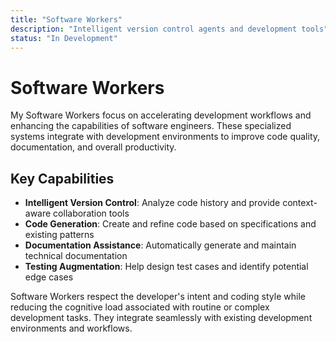```yaml
---
title: "Software Workers"
description: "Intelligent version control agents and development tools"
status: "In Development"
---
```


# Software Workers

My Software Workers focus on accelerating development workflows and enhancing the capabilities of software engineers. These specialized systems integrate with development environments to improve code quality, documentation, and overall productivity.

## Key Capabilities

- **Intelligent Version Control**: Analyze code history and provide context-aware collaboration tools
- **Code Generation**: Create and refine code based on specifications and existing patterns
- **Documentation Assistance**: Automatically generate and maintain technical documentation
- **Testing Augmentation**: Help design test cases and identify potential edge cases

Software Workers respect the developer's intent and coding style while reducing the cognitive load associated with routine or complex development tasks. They integrate seamlessly with existing development environments and workflows.
